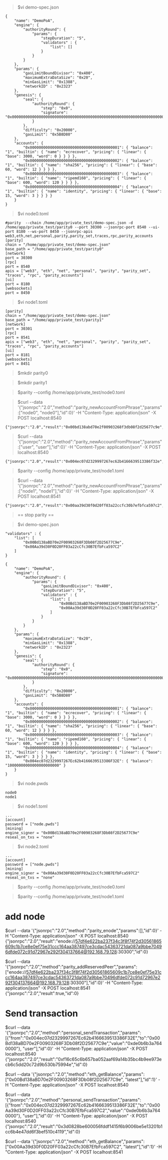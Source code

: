 > $vi demo-spec.json  

```
{
    "name": "DemoPoA",
    "engine": {
        "authorityRound": {
            "params": {
                "stepDuration": "5",
                "validators" : {
                    "list": []
                }
            }
        }
    },
    "params": {
        "gasLimitBoundDivisor": "0x400",
        "maximumExtraDataSize": "0x20",
        "minGasLimit": "0x1388",
        "networkID" : "0x2323"
    },
    "genesis": {
        "seal": {
            "authorityRound": {
                "step": "0x0",
                "signature": "0x0000000000000000000000000000000000000000000000000000000000000000000000000000000000000000000000000000000000000000000000000000000000"
            }
        },
        "difficulty": "0x20000",
        "gasLimit": "0x5B8D80"
    },
    "accounts": {
        "0x0000000000000000000000000000000000000001": { "balance": "1", "builtin": { "name": "ecrecover", "pricing": { "linear": { "base": 3000, "word": 0 } } } },
        "0x0000000000000000000000000000000000000002": { "balance": "1", "builtin": { "name": "sha256", "pricing": { "linear": { "base": 60, "word": 12 } } } },
        "0x0000000000000000000000000000000000000003": { "balance": "1", "builtin": { "name": "ripemd160", "pricing": { "linear": { "base": 600, "word": 120 } } } },
        "0x0000000000000000000000000000000000000004": { "balance": "1", "builtin": { "name": "identity", "pricing": { "linear": { "base": 15, "word": 3 } } } }
    }
}
```  

> $vi node0.toml  

```
#parity  --chain /home/app/private_test/demo-spec.json -d /home/app/private_test/parity0 --port 30300 --jsonrpc-port 8540 --ui-port 8180 --ws-port 8450 --jsonrpc-apis web3,eth,net,personal,parity,parity_set,traces,rpc,parity_accounts
[parity]
chain = "/home/app/private_test/demo-spec.json"
base_path = "/home/app/private_test/parity0"
[network]
port = 30300
[rpc]
port = 8540
apis = ["web3", "eth", "net", "personal", "parity", "parity_set", "traces", "rpc", "parity_accounts"]
[ui]
port = 8180
[websockets]
port = 8450
```

>  $vi node1.toml

```
[parity]
chain = "/home/app/private_test/demo-spec.json"
base_path = "/home/app/private_test/parity1"
[network]
port = 30301
[rpc]
port = 8541
apis = ["web3", "eth", "net", "personal", "parity", "parity_set", "traces", "rpc", "parity_accounts"]
[ui]
port = 8181
[websockets]
port = 8451  
```  

> $mkdir parity0  

> $mkdir parity1  

> $parity --config /home/app/private_test/node0.toml  

> $curl --data '{"jsonrpc":"2.0","method":"parity_newAccountFromPhrase","params":["node0", "node0"],"id":0}' -H "Content-Type: application/json" -X POST localhost:8540  

```
{"jsonrpc":"2.0","result":"0x00bd138abd70e2f00903268f3db08f2d25677c9e","id":0}
```

> $curl --data '{"jsonrpc":"2.0","method":"parity_newAccountFromPhrase","params":["user", "user"],"id":0}' -H "Content-Type: application/json" -X POST localhost:8540  

```
{"jsonrpc":"2.0","result":"0x004ec07d2329997267ec62b4166639513386f32e","id":0}  
```

> $parity --config /home/app/private_test/node1.toml  

> $curl --data '{"jsonrpc":"2.0","method":"parity_newAccountFromPhrase","params":["node1", "node1"],"id":0}' -H "Content-Type: application/json" -X POST localhost:8541  

```
{"jsonrpc":"2.0","result":"0x00aa39d30f0d20ff03a22ccfc30b7efbfca597c2","id":0}
```

> == stop parity ==

> $vi demo-spec.json  

```
"validators" : {
    "list": [
        "0x00Bd138aBD70e2F00903268F3Db08f2D25677C9e",
        "0x00Aa39d30F0D20FF03a22cCfc30B7EfbFca597C2"
    ]
}
```  

```
{
    "name": "DemoPoA",
    "engine": {
        "authorityRound": {
            "params": {
                "gasLimitBoundDivisor": "0x400",
                "stepDuration": "5",
                "validators" : {
                    "list": [
                        "0x00Bd138aBD70e2F00903268F3Db08f2D25677C9e",
                        "0x00Aa39d30F0D20FF03a22cCfc30B7EfbFca597C2"
                    ]
                }
            }
        }
    },
    "params": {
        "maximumExtraDataSize": "0x20",
        "minGasLimit": "0x1388",
        "networkID" : "0x2323"
    },
    "genesis": {
        "seal": {
            "authorityRound": {
                "step": "0x0",
                "signature": "0x0000000000000000000000000000000000000000000000000000000000000000000000000000000000000000000000000000000000000000000000000000000000"
            }
        },
        "difficulty": "0x20000",
        "gasLimit": "0x5B8D80"
    },
    "accounts": {
        "0x0000000000000000000000000000000000000001": { "balance": "1", "builtin": { "name": "ecrecover", "pricing": { "linear": { "base": 3000, "word": 0 } } } },
        "0x0000000000000000000000000000000000000002": { "balance": "1", "builtin": { "name": "sha256", "pricing": { "linear": { "base": 60, "word": 12 } } } },
        "0x0000000000000000000000000000000000000003": { "balance": "1", "builtin": { "name": "ripemd160", "pricing": { "linear": { "base": 600, "word": 120 } } } },
        "0x0000000000000000000000000000000000000004": { "balance": "1", "builtin": { "name": "identity", "pricing": { "linear": { "base": 15, "word": 3 } } } },
        "0x004ec07d2329997267Ec62b4166639513386F32E": { "balance": "10000000000000000000000" }
    }
}
```

> $vi node.pwds  

```
node0
node1
```


> $vi node1.toml    

```
...
[account]
password = ["node.pwds"]
[mining]
engine_signer = "0x00Bd138aBD70e2F00903268F3Db08f2D25677C9e"
reseal_on_txs = "none"
```

> $vi node2.toml  

```
...
[account]
password = ["node.pwds"]
[mining]
engine_signer = "0x00Aa39d30F0D20FF03a22cCfc30B7EfbFca597C2"
reseal_on_txs = "none"
```


> $parity --config /home/app/private_test/node0.toml  

> $parity --config /home/app/private_test/node1.toml

# add node
$curl --data '{"jsonrpc":"2.0","method":"parity_enode","params":[],"id":0}' -H "Content-Type: application/json" -X POST localhost:8540
{"jsonrpc":"2.0","result":"enode://57df4e622ba237f34c3f8f74f2d30561865609c1b7ce8e0ef75e31ccc164aa387497ce3cdac54363721da087a9bbe70496dfde072c91d72967e292f304137664@192.168.79.128:30300","id":0}

$curl --data '{"jsonrpc":"2.0","method":"parity_addReservedPeer","params":["enode://57df4e622ba237f34c3f8f74f2d30561865609c1b7ce8e0ef75e31ccc164aa387497ce3cdac54363721da087a9bbe70496dfde072c91d72967e292f304137664@192.168.79.128:30300"],"id":0}' -H "Content-Type: application/json" -X POST localhost:8541
{"jsonrpc":"2.0","result":true,"id":0}

# Send transaction
$curl --data '{"jsonrpc":"2.0","method":"personal_sendTransaction","params":[{"from":"0x004ec07d2329997267Ec62b4166639513386F32E","to":"0x00Bd138aBD70e2F00903268F3Db08f2D25677C9e","value":"0xde0b6b3a7640000"}, "user"],"id":0}' -H "Content-Type: application/json" -X POST localhost:8540
{"jsonrpc":"2.0","result":"0xf16c65c6b657ba052aaf69a14b35bc4b9ee973ecb6c5dd20c72d9b530b75994e","id":0}

$curl --data '{"jsonrpc":"2.0","method":"eth_getBalance","params":["0x00Bd138aBD70e2F00903268F3Db08f2D25677C9e", "latest"],"id":1}' -H "Content-Type: application/json" -X POST localhost:8540


$curl --data '{"jsonrpc":"2.0","method":"personal_sendTransaction","params":[{"from":"0x004ec07d2329997267Ec62b4166639513386F32E","to":"0x00Aa39d30F0D20FF03a22cCfc30B7EfbFca597C2","value":"0xde0b6b3a7640000"}, "user"],"id":0}' -H "Content-Type: application/json" -X POST localhost:8540
{"jsonrpc":"2.0","result":"0x3d0828be600056fddf1415f6b9006be5e13201b1cc6b4e47dd6f3bef510c4119","id":0}


$curl --data '{"jsonrpc":"2.0","method":"eth_getBalance","params":["0x00Aa39d30F0D20FF03a22cCfc30B7EfbFca597C2", "latest"],"id":1}' -H "Content-Type: application/json" -X POST localhost:8541
